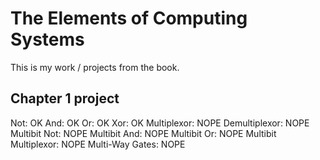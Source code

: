 # The Elements of Computing Systems
This is my work / projects from the book.

## Chapter 1 project
Not: OK
And: OK
Or: OK
Xor: OK
Multiplexor: NOPE
Demultiplexor: NOPE
Multibit Not: NOPE
Multibit And: NOPE
Multibit Or: NOPE
Multibit Multiplexor: NOPE
Multi-Way Gates: NOPE
